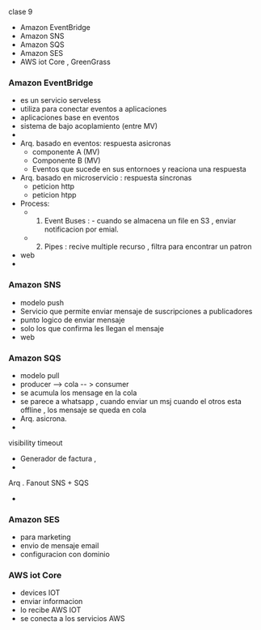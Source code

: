 clase 9

-   Amazon EventBridge
-   Amazon SNS
-   Amazon SQS
-   Amazon SES
-   AWS iot Core , GreenGrass

### Amazon EventBridge

-   es un servicio serveless
-   utiliza para conectar eventos a aplicaciones
-   aplicaciones base en eventos
-   sistema de bajo acoplamiento (entre MV)
-
-   Arq. basado en eventos: respuesta asicronas
    -   componente A (MV)
    -   Componente B (MV)
    -   Eventos que sucede en sus entornoes y reaciona una respuesta
-   Arq. basado en microservicio : respuesta sincronas
    -   peticion http
    -   peticion htpp
-   Process:
    -   1.  Event Buses : - cuando se almacena un file en S3 , enviar notificacion por emial.
    -   2. Pipes : recive multiple recurso , filtra para encontrar un patron
-   web
-

### Amazon SNS

-   modelo push
-   Servicio que permite enviar mensaje de suscripciones a publicadores
-   punto logico de enviar mensaje
-   solo los que confirma les llegan el mensaje
-   web

### Amazon SQS

-   modelo pull
-   producer --> cola -- > consumer
-   se acumula los mensage en la cola
-   se parece a whatsapp , cuando enviar un msj cuando el otros esta offline , los mensaje se queda en cola
-   Arq. asicrona.
-

visibility timeout

-   Generador de factura ,
-

Arq . Fanout SNS + SQS

-

### Amazon SES

-   para marketing
-   envio de mensaje email
-   configuracion con dominio

### AWS iot Core

-   devices IOT
-   enviar informacion
-   lo recibe AWS IOT
-   se conecta a los servicios AWS

###
